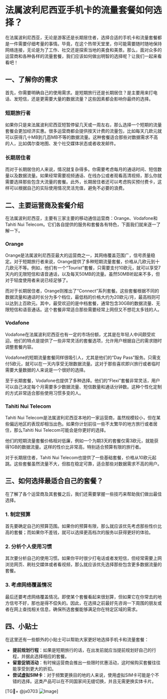 # 法属波利尼西亚手机卡的流量套餐如何选择？

在法属波利尼西亚，无论是游客还是长期居住者，选择合适的手机卡和流量套餐都是一件需要仔细考量的事情。毕竟，在这个热带天堂里，你可能需要随时随地保持网络连接，无论是为了工作、社交还是探索当地的美食和美景。那么，面对众多的运营商和各种各样的流量套餐，我们应该如何做出明智的选择呢？让我们一起来看看吧！

## 一、了解你的需求

首先，你需要明确自己的使用需求。是短期旅行还是长期居住？是主要用来打电话、发短信，还是更需要大量的数据流量？这些因素都会影响你最终的选择。

### 短期旅行者

如果你只是来法属波利尼西亚短暂停留几天或一周左右，那么选择一个短期的流量套餐会更加经济实惠。很多运营商都会提供按天计费的流量包，比如每天几欧元就可以获得几十MB到几百MB不等的数据流量。这种套餐适合那些对数据需求不高的人，比如偶尔查地图、发个社交媒体状态或者收发邮件。

### 长期居住者

而对于长期居住的人来说，情况就复杂得多。你需要考虑每月的通话时间、短信数量以及数据流量。如果经常需要视频通话、在线办公或者观看高清视频，那么你就需要选择那些包含大流量的套餐。此外，长期居住者还可以考虑购买预付费卡，这样可以根据自己的实际使用情况灵活充值，避免不必要的浪费。

## 二、主要运营商及套餐介绍

在法属波利尼西亚，主要有三家主要的移动通信运营商：Orange、Vodafone和Tahiti Nui Telecom。它们各自提供的服务和套餐各有特色，下面我们就来逐一了解一下。

### Orange

Orange是法属波利尼西亚最大的运营商之一，其网络覆盖范围广，信号质量稳定。对于短期旅行者来说，Orange提供了多种短期流量套餐，价格从几欧元到十几欧元不等。例如，他们有一个“Tourist”套餐，只需要支付10欧元，就可以享受7天内的无限短信和语音通话，以及每天50MB的流量。虽然50MB听起来不多，但对于轻度使用者来说已经足够了。

而对于长期居住者，Orange则推出了“Connect”系列套餐。这些套餐根据不同的数据流量和通话时长分为多个档位，最低档的价格大约为20欧元/月，最高档则可以达到上百欧元。其中，最受欢迎的是中档套餐，通常包含30GB的数据流量、无限短信和语音通话。这个套餐非常适合那些需要经常上网但又不想花太多钱的人。

### Vodafone

Vodafone在法属波利尼西亚也有一定的市场份额，尤其是在年轻人中间颇受欢迎。他们的特点是提供了一些非常灵活的套餐选项，允许用户根据自己的需求随时调整套餐内容。

Vodafone的短期流量套餐同样很吸引人，尤其是他们的“Day Pass”服务。只需支付5欧元，就可以在一天内享受无限数据流量。这对于那些喜欢即兴旅行或者临时需要大量数据的人来说是一个很好的选择。

至于长期套餐，Vodafone也提供了多种选择。他们的“Flexi”套餐非常灵活，用户可以自己决定每个月需要多少数据流量、短信数量和通话分钟数。这种个性化定制的方式非常适合那些使用习惯多变的人。

### Tahiti Nui Telecom

Tahiti Nui Telecom是法属波利尼西亚本地的一家运营商，虽然规模较小，但在某些偏远地区的表现却相当出色。如果你计划前往一些不太繁华的地方旅行或者居住，那么Tahiti Nui Telecom可能会是你更好的选择。

他们的短期流量套餐价格相对低廉，例如一个为期3天的套餐仅需3欧元，就能获得1GB的数据流量。这样的性价比非常高，特别适合预算有限的旅行者。

对于长期居住者，Tahiti Nui Telecom也提供了一些基础套餐，价格从10欧元起跳。这些套餐虽然流量不大，但胜在稳定可靠，适合那些对数据需求不高的用户。

## 三、如何选择最适合自己的套餐？

在了解了各个运营商及其套餐之后，我们还需要掌握一些技巧来帮助我们做出最佳选择。

### 1. 制定预算

首先要确定自己的预算范围。如果你的预算有限，那么就应该优先考虑那些性价比高的套餐；而如果你不差钱，就可以选择更高档次的服务以获得更好的体验。

### 2. 分析个人使用习惯

其次要分析自己的使用习惯。如果你平时很少打电话或者发短信，但经常需要上网浏览网页、刷社交媒体或者看视频，那么就应该优先选择那些包含更多数据流量的套餐。

### 3. 考虑网络覆盖情况

最后还要考虑网络覆盖情况。即使某个套餐看起来很划算，但如果它在你常去的地方信号不好，那也是得不偿失的。因此，在选择之前最好先咨询一下周围的朋友或者在网上查找相关信息，确保所选套餐能够满足你在特定区域的需求。

## 四、小贴士

在这里还有一些额外的小贴士可以帮助大家更好地选择手机卡和流量套餐：

- **提前规划行程**：如果是短期旅行的话，在出发前就应当提前规划好自己的行程，并据此选择相应的套餐。
- **留意促销活动**：有时候运营商会推出一些限时优惠活动，这时候购买套餐往往能享受到更大的折扣。
- **尝试虚拟SIM卡**：对于频繁更换目的地的人来说，使用虚拟SIM卡可能是个不错的选择。这类产品可以在不同国家间无缝切换，并且无需更换实体卡片。

[TG💪+ @jx0703 ![Image](https://github.com/user-attachments/assets/dbca1d08-cadb-493c-b0ec-ad6f7a83f270)]